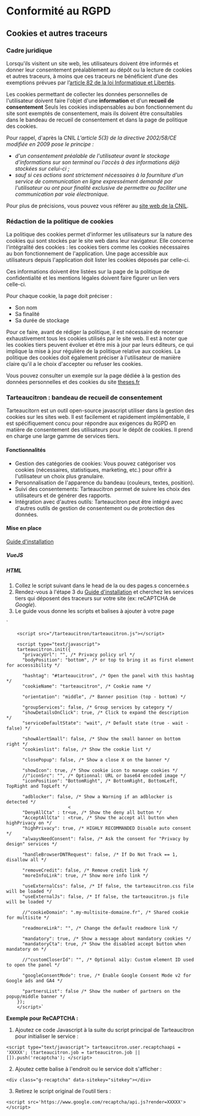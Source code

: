# Conformité au RGPD

## Cookies et autres traceurs
### Cadre juridique

Lorsqu'ils visitent un site web, les utilisateurs doivent être informés et donner leur consentement préalablement au dépôt ou la lecture de cookies et autres traceurs, à moins que ces traceurs ne bénéficient d’une des exemptions prévues par l’[article 82 de la loi Informatique et Libertés](https://www.cnil.fr/fr/la-loi-informatique-et-libertes#article82).

Les cookies permettant de collecter les données personnelles de l'utilisateur doivent faire l'objet d'une **information** et d'un **recueil de consentement**
Seuls les cookies indispensables au bon fonctionnement du site sont exemptés de consentement, mais ils doivent être consultables dans le bandeau de recueil de consentement et dans la page de politique des cookies.

Pour rappel, d'après la CNIL
*L'article 5(3) de la directive 2002/58/CE modifiée en 2009 pose le principe :*
- *d'un consentement préalable de l'utilisateur avant le stockage d'informations sur son terminal ou l'accès à des informations déjà stockées sur celui-ci ;*
- *sauf si ces actions sont strictement nécessaires à la fourniture d'un service de communication en ligne expressément demandé par l'utilisateur ou ont pour finalité exclusive de permettre ou faciliter une communication par voie électronique.*

Pour plus de précisions, vous pouvez vous référer au [site web de la CNIL](https://www.cnil.fr/fr/cookies-et-autres-traceurs/regles/cookies/que-dit-la-loi).
### Rédaction de la politique de cookies

La politique des cookies permet d'informer les utilisateurs sur la nature des cookies qui sont stockés par le site web dans leur navigateur.
Elle concerne l'intégralité des cookies : les cookies tiers comme les cookies nécessaires au bon fonctionnement de l'application.
Une page accessible aux utilisateurs depuis l'application doit lister les cookies déposés par celle-ci. 

Ces informations doivent être listées sur la page de la politique de confidentialité et les mentions légales doivent faire figurer un lien vers celle-ci.

Pour chaque cookie, la page doit préciser : 
- Son nom
- Sa finalité
- Sa durée de stockage

Pour ce faire, avant de rédiger la politique, il est nécessaire de recenser exhaustivement tous les cookies utilisés par le site web.
Il est à noter que les cookies tiers peuvent évoluer et être mis à jour par leurs éditeurs, ce qui implique la mise à jour régulière de la politique relative aux cookies.
La politique des cookies doit également préciser à l'utilisateur de manière claire qu'il a le choix d'accepter ou refuser les cookies.

Vous pouvez consulter un exemple sur la page dédiée à la gestion des données personnelles et des cookies du site [theses.fr](https://abes.fr/pages-donnees-personnelles/thesesfr.html)

### Tarteaucitron : bandeau de recueil de consentement

Tarteaucitorn est un outil open-source javascript utiliser dans la gestion des cookies sur les sites web. Il est facilement et rapidement implémentable, il est spécifiquement concu pour répondre aux exigences du RGPD en matière de consentement des utilisateurs pour le dépôt de cookies.
Il prend en charge une large gamme de services tiers.

#### Fonctionnalités
- Gestion des catégories de cookies: Vous pouvez catégoriser vos cookies (nécessaires, statistiques, marketing, etc.) pour offrir à l'utilisateur un choix plus granulaire.
- Personnalisation de l'apparence du bandeau (couleurs, textes, position).
- Suivi des consentements: Tarteaucitron permet de suivre les choix des utilisateurs et de générer des rapports.
- Intégration avec d'autres outils: Tarteaucitron peut être intégré avec d'autres outils de gestion de consentement ou de protection des données.

#### Mise en place
[Guide d'installation](https://tarteaucitron.io/fr/install/)

##### VueJS

##### HTML
1. Collez le script suivant dans le head de la ou des pages.s concernée.s
2. Rendez-vous à l'étape 3 du [Guide d'installation](https://tarteaucitron.io/fr/install/) et cherchez les services tiers qui déposent des traceurs sur votre site (ex: reCAPTCHA de *Google*).
3. Le guide vous donne les scripts et balises à ajouter à votre page 


` <head>

        <script src="/tarteaucitron/tarteaucitron.js"></script>

        <script type="text/javascript">
        tarteaucitron.init({
    	  "privacyUrl": "", /* Privacy policy url */
          "bodyPosition": "bottom", /* or top to bring it as first element for accessibility */

    	  "hashtag": "#tarteaucitron", /* Open the panel with this hashtag */
    	  "cookieName": "tarteaucitron", /* Cookie name */
    
    	  "orientation": "middle", /* Banner position (top - bottom) */
       
          "groupServices": false, /* Group services by category */
          "showDetailsOnClick": true, /* Click to expand the description */
          "serviceDefaultState": "wait", /* Default state (true - wait - false) */
                           
    	  "showAlertSmall": false, /* Show the small banner on bottom right */
    	  "cookieslist": false, /* Show the cookie list */
                           
          "closePopup": false, /* Show a close X on the banner */

          "showIcon": true, /* Show cookie icon to manage cookies */
          //"iconSrc": "", /* Optionnal: URL or base64 encoded image */
          "iconPosition": "BottomRight", /* BottomRight, BottomLeft, TopRight and TopLeft */

    	  "adblocker": false, /* Show a Warning if an adblocker is detected */
                           <
          "DenyAllCta" : tr<ue, /* Show the deny all button */
          "AcceptAllCta" : <true, /* Show the accept all button when highPrivacy on */
          "highPrivacy": true, /* HIGHLY RECOMMANDED Disable auto consent */
          "alwaysNeedConsent": false, /* Ask the consent for "Privacy by design" services */
                           
    	  "handleBrowserDNTRequest": false, /* If Do Not Track == 1, disallow all */

    	  "removeCredit": false, /* Remove credit link */
    	  "moreInfoLink": true, /* Show more info link */

          "useExternalCss": false, /* If false, the tarteaucitron.css file will be loaded */
          "useExternalJs": false, /* If false, the tarteaucitron.js file will be loaded */

    	  //"cookieDomain": ".my-multisite-domaine.fr", /* Shared cookie for multisite */
                          
          "readmoreLink": "", /* Change the default readmore link */

          "mandatory": true, /* Show a message about mandatory cookies */
          "mandatoryCta": true, /* Show the disabled accept button when mandatory on */
    
          //"customCloserId": "", /* Optional a11y: Custom element ID used to open the panel */
          
          "googleConsentMode": true, /* Enable Google Consent Mode v2 for Google ads and GA4 */
          
          "partnersList": false /* Show the number of partners on the popup/middle banner */
        });
        </script>`

**Exemple pour ReCAPTCHA :**

1. Ajoutez ce code Javascript à la suite du script principal de Tarteaucitron pour initialiser le service :

`<script type="text/javascript">
   tarteaucitron.user.recaptchaapi = 'XXXXX';
   (tarteaucitron.job = tarteaucitron.job || []).push('recaptcha');
   </script>`

2. Ajoutez cette balise à l'endroit ou le service doit s'afficher :

`<div class="g-recaptcha" data-sitekey="sitekey"></div>`

3. Retirez le script original de l'outil tiers :

`<script src='https://www.google.com/recaptcha/api.js?render=XXXXX'></script>`